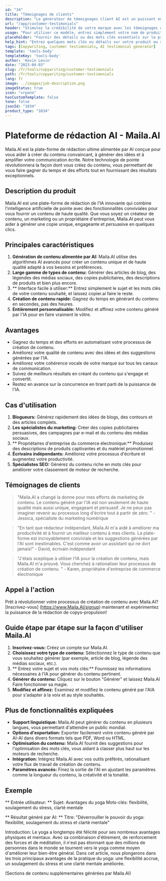 ```yaml
---
id: "34"
title: "Témoignages de clients"
description: "Le générateur de témoignages client AI est un puissant outil basé sur l'IA qui aide à créer des témoignages clients réalistes et engageants pour vos produits ou services.  Économisez du temps et des efforts en générant des témoignages authentiques qui mettent en évidence les avantages et la valeur de vos offres."
url: "/app/customer-testimonials"
header: "Stimulez la crédibilité de votre marque avec les témoignages clients générés par l'IA."
usage: "Pour utiliser ce modèle, entrez simplement votre nom de produit ou de service, des mots clés ou des fonctionnalités clés, ainsi que les noms ou emplacements des clients que vous souhaitez inclure.  Cet outil générera ensuite un témoignage client convaincant et engageant en fonction de votre entrée."
placeholder: "Fournir des détails ou des mots clés essentiels sur le produit ou le service, par exemple  Nom du produit tel que «Yoga Mat», des fonctionnalités clés telles que «non-glissade», «respectueuse de l'environnement» ou des noms et emplacements de clients (facultatifs)."
help_hint: "Entrez quelques mots clés ou détails sur votre produit ou service, et nous créerons un témoignage client convaincant en fonction de votre contribution.  Facultativement, vous pouvez également fournir des noms et des emplacements de clients."
tags: [Copywriting, customer testimonials, AI testimonial generator]
template: 'tools-body'
templateKey: 'tools-body'
author: 'Kevin Levin'
date: "2023-04-03"
slug: /fr/tools/copywriting/customer-testimonials
path: /fr/tools/copywriting/customer-testimonials
lang: fr
image: ../images/job-description.png
imageStatus: true
icon: "vrpano"
hasCustomTemplate: false
tone: false
jsonId: "1034"
product_type: "1034"
---
```

# Plateforme de rédaction AI - Maila.AI

Maila.AI est la plate-forme de rédaction ultime alimentée par AI conçue pour vous aider à créer du contenu convaincant, à générer des idées et à amplifier votre communication écrite.  Notre technologie de pointe révolutionnera la façon dont vous créez du contenu, vous permettant de vous faire gagner du temps et des efforts tout en fournissant des résultats exceptionnels.

## Description du produit

Maila.AI est une plate-forme de rédaction de l'IA innovante qui combine l'intelligence artificielle de pointe avec des fonctionnalités conviviales pour vous fournir un contenu de haute qualité.  Que vous soyez un créateur de contenu, un marketing ou un propriétaire d'entreprise, Maila.AI peut vous aider à générer une copie unique, engageante et persuasive en quelques clics.

## Principales caractéristiques

1. **Génération de contenu alimentée par AI:** Maila.AI utilise des algorithmes AI avancés pour créer un contenu unique et de haute qualité adapté à vos besoins et préférences.
 2. **Large gamme de types de contenu:** Générer des articles de blog, des légendes des médias sociaux, des copies publicitaires, des descriptions de produits et bien plus encore.
 3. ** Interface facile à utiliser:** Entrez simplement le sujet et les mots clés de votre contenu souhaité, et laissez copier.ai faire le reste.
 4. **Création de contenu rapide:** Gagnez du temps en générant du contenu en secondes, pas des heures.
 5. **Entièrement personnalisable:** Modifiez et affinez votre contenu généré par l'IA pour en faire vraiment le vôtre.

## Avantages

- Gagnez du temps et des efforts en automatisant votre processus de création de contenu.
 - Améliorez votre qualité de contenu avec des idées et des suggestions générées par l'IA.
 - Améliorez votre cohérence vocale de votre marque sur tous les canaux de communication.
 - Suivez de meilleurs résultats en créant du contenu qui s'engage et convertit.
 - Restez en avance sur la concurrence en tirant parti de la puissance de l'IA.

## Cas d'utilisation

1. **Blogueurs:** Générez rapidement des idées de blogs, des contours et des articles complets.
 2. **Les spécialistes du marketing:** Créer des copies publicitaires persuasives, des campagnes par e-mail et du contenu des médias sociaux.
 3. ** Propriétaires d'entreprise du commerce électronique:** Produisez des descriptions de produits captivantes et du matériel promotionnel.
 4. **Écrivains indépendants:** Améliorez votre processus d'écriture et augmentez votre productivité.
 5. **Spécialistes SEO:** Générez du contenu riche en mots clés pour améliorer votre classement de moteur de recherche.

## Témoignages de clients

> "Maila.AI a changé la donne pour mes efforts de marketing de contenu. Le contenu généré par l'IA est non seulement de haute qualité mais aussi unique, engageant et persuasif. Je ne peux pas imaginer revenir au processus long  d'écrire tout à partir de zéro. "  - Jessica, spécialiste du marketing numérique

> "En tant que rédacteur indépendant, Maila.AI m'a aidé à améliorer ma productivité et à fournir un meilleur contenu à mes clients. La plate-forme est incroyablement conviviale et les suggestions générées par l'AI sont inestimables. C'est comme avoir un assistant qui ne dort jamais!"  - David, écrivain indépendant

> "J'étais sceptique à utiliser l'IA pour la création de contenu, mais Maila.AI m'a prouvé.  Vous cherchez à rationaliser leur processus de création de contenu. "  - Karen, propriétaire d'entreprise de commerce électronique

## Appel à l'action

Prêt à révolutionner votre processus de création de contenu avec Maila.AI?  [Inscrivez-vous] (https://www.Maila.AI/signup) maintenant et expérimentez la puissance de la rédaction de copys-propulsion!

## Guide étape par étape sur la façon d'utiliser Maila.AI

1. **Inscrivez-vous:** Créez un compte sur Maila.AI.
 2. **Choisissez votre type de contenu:** Sélectionnez le type de contenu que vous souhaitez générer (par exemple, article de blog, légende des médias sociaux, etc.).
 3. ** Entrez votre sujet et vos mots clés:** Fournissez les informations nécessaires à l'IA pour générer du contenu pertinent.
 4. **Générer du contenu:** Cliquez sur le bouton "Générer" et laissez Maila.AI Faire fonctionner sa magie.
 5. **Modifiez et affinez:** Examinez et modifiez le contenu généré par l'AIA pour s'adapter à la voix et au style souhaités.

## Plus de fonctionnalités expliquées

- **Support linguistique:** Maila.AI peut générer du contenu en plusieurs langues, vous permettant d'atteindre un public mondial.
 - **Options d'exportation:** Exporter facilement votre contenu généré par AI-AI dans divers formats tels que PDF, Word ou HTML.
 - **Optimisation du contenu:** Maila.AI fournit des suggestions pour l'optimisation des mots clés, vous aidant à classer plus haut sur les moteurs de recherche.
 - **Intégration:** Intégrez Maila.AI avec vos outils préférés, rationalisant votre flux de travail de création de contenu.
 - **Paramètres avancés:** Finez la sortie de l'AI en ajustant les paramètres comme la longueur du contenu, la créativité et la tonalité.

## Exemple

** Entrée utilisateur: **
 Sujet: Avantages du yoga
 Mots-clés: flexibilité, soulagement du stress, clarté mentale

** Résultat généré par AI: **
 Titre: "Déverrouiller le pouvoir du yoga: flexibilité, soulagement du stress et clarté mentale"

Introduction: Le yoga a longtemps été félicité pour ses nombreux avantages physiques et mentaux.  Avec sa combinaison d'étirement, de renforcement des forces et de méditation, il n'est pas étonnant que des millions de personnes dans le monde se tournent vers le yoga comme moyen d'améliorer leur bien-être général.  Dans cet article, nous plongerons dans les trois principaux avantages de la pratique du yoga: une flexibilité accrue, un soulagement du stress et une clarté mentale améliorée.

(Sections de contenu supplémentaires générées par Maila.AI)
